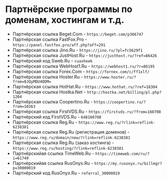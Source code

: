 # Партнёрские программы по доменам, хостингам и т.д.

- Партнёрская ссылка Beget.Com - `https://beget.com/p366747`
- Партнёрская ссылка FastFox.Pro - `https://panel.fastfox.pro/aff.php?aff=291`
- Партнёрская ссылка Jino.Ru - `https://jino.ru/?pl=fc5629f1`
- Партнёрская ссылка JustHost.Ru - `https://justhost.ru/?ref=86426`
- Партнёрский код Sweb.Ru - `cuasheek`
- Партнёрская ссылка WebHost1.Ru - `https://webhost1.ru/?r=86195`
- Партнёрская ссылка Forex.Com - `https://fornex.com/c/ff1xlf/`
- Партнёрская ссылка Hoster.Ru - `https://www.hoster.ru/?from=0JQyMDU4ODM=`
- Партнёрская ссылка HotHat.Ru - `https://www.hothat.ru/?ref=18304`
- Партнёрская ссылка Hostka.Net - `http://hostka.net/billing/pl.php?1204`
- Партнёрская ссылка Coopertino.Ru - `https://coopertino.ru/?from=10263`
- Партнёрская ссылка FirstVDS.Ru - `https://firstvds.ru/?from=160708`
- Партнёрский код FirstVDS.Ru - `648160708`
- Партнёрская ссылка Reg.Ru - `https://www.reg.ru/?rlink=reflink-6238381`
- Партнёрская ссылка Reg.Ru (регистрация доменов) - `https://www.reg.ru/domain/new/?rlink=reflink-6238381`
- Партнёрская ссылка Reg.Ru (заказ хостинга) - `https://www.reg.ru/hosting/?rlink=reflink-6238381`
- Партнёрскийая ссылка TimeWeb.Ru - `https://timeweb.com/ru/?i=61749`
- Партнёрскийая ссылка RusOnyx.Ru - `https://my.rusonyx.ru/billmgr?p=30000019`
- Партнёрский код RusOnyx.Ru - `referral_30000019`
